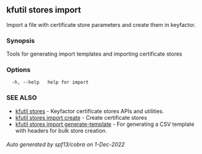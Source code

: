 ## kfutil stores import

Import a file with certificate store parameters and create them in keyfactor.

### Synopsis

Tools for generating import templates and importing certificate stores

### Options

```
  -h, --help   help for import
```

### SEE ALSO

* [kfutil stores](kfutil_stores.md)	 - Keyfactor certificate stores APIs and utilities.
* [kfutil stores import create](kfutil_stores_import_create.md)	 - Create certificate stores
* [kfutil stores import generate-template](kfutil_stores_import_generate-template.md)	 - For generating a CSV template with headers for bulk store creation.

###### Auto generated by spf13/cobra on 1-Dec-2022
